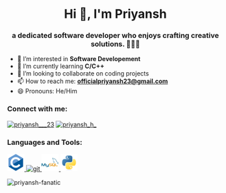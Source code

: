 <h1 align="center">Hi 👋, I'm Priyansh</h1>
<h3 align="center">a dedicated software developer who enjoys crafting creative solutions. 👨‍💻✨</h3>


- 👀 I’m interested in **Software Developement**
- 🌱 I’m currently learning **C/C++**
- 💞️ I’m looking to collaborate on coding projects 
- 📫 How to reach me: **officialpriyansh23@gmail.com**
- 😄 Pronouns: He/Him

<h3 align="left">Connect with me:</h3>
<p align="left">
<a href="https://twitter.com/priyansh___23" target="blank"><img align="center" src="https://raw.githubusercontent.com/rahuldkjain/github-profile-readme-generator/master/src/images/icons/Social/twitter.svg" alt="priyansh___23" height="30" width="40" /></a>
<a href="https://instagram.com/priyansh_h_" target="blank"><img align="center" src="https://raw.githubusercontent.com/rahuldkjain/github-profile-readme-generator/master/src/images/icons/Social/instagram.svg" alt="priyansh_h_" height="30" width="40" /></a>
</p>

<h3 align="left">Languages and Tools:</h3>
<p align="left"> <a href="https://www.cprogramming.com/" target="_blank" rel="noreferrer"> <img src="https://raw.githubusercontent.com/devicons/devicon/master/icons/c/c-original.svg" alt="c" width="40" height="40"/> </a> <a href="https://git-scm.com/" target="_blank" rel="noreferrer"> <img src="https://www.vectorlogo.zone/logos/git-scm/git-scm-icon.svg" alt="git" width="40" height="40"/> </a> <a href="https://www.mysql.com/" target="_blank" rel="noreferrer"> <img src="https://raw.githubusercontent.com/devicons/devicon/master/icons/mysql/mysql-original-wordmark.svg" alt="mysql" width="40" height="40"/> </a> <a href="https://www.python.org" target="_blank" rel="noreferrer"> <img src="https://raw.githubusercontent.com/devicons/devicon/master/icons/python/python-original.svg" alt="python" width="40" height="40"/> </a> </p>

<p><img align="center" src="https://github-readme-stats.vercel.app/api/top-langs?username=priyansh-fanatic&show_icons=true&locale=en&layout=compact" alt="priyansh-fanatic" /></p>
